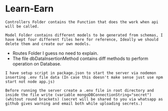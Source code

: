 # Learn-Earn
```
Controllers Folder contains the Function that does the work when api will be called.
```
```
Model Folder contains different models to be generated from schemas, I have kept four different files here for reference, Ideally we should delete them and create our own models.
```
* Routes Folder I guess no need to explain.
* The file dbDataInsertionMethod contains diff methods to perform operation on Database.

```
I have setup script in package.json to start the server via nodemon inserting .env file data (In case this doesn't make sense just use npm start not node app.js)
```

```
Before running the server create a .env file in root directory and inside the file write (variable mongoDBConnectionString="secret") (whitout round brackets) (secret will be shared to you via whatsapp as github gives warning and email both while uploading secrets.)
```
